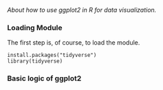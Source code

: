*About how to use ggplot2 in R for data visualization.*

### Loading Module  

The first step is, of course, to load the module.

```
install.packages("tidyverse")
library(tidyverse)
```

### Basic logic of ggplot2


